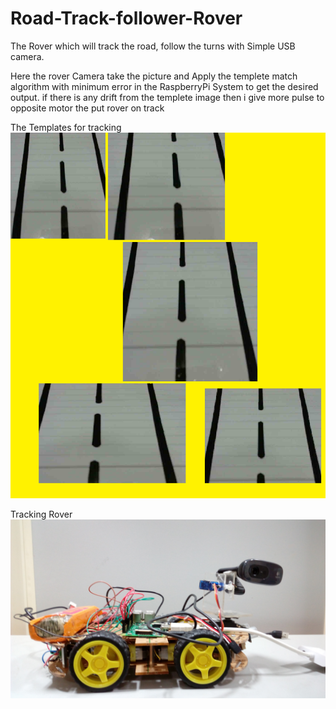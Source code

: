 # Road-Track-follower-Rover
The Rover which will track the road, follow the turns with Simple USB camera.

Here the rover Camera take the picture and Apply the templete match algorithm with minimum error in the RaspberryPi System to get the desired output. if there is any drift from the templete image then i give more pulse to opposite motor the put rover on track


The Templates for tracking
![alt text](templete.png)



Tracking Rover
![alt text](rover.jpg)
